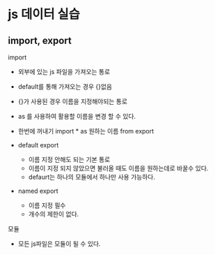 # js 데이터 실습

## import, export

import
- 외부에 있는 js 파일을 가져오는 통로
- default를 통해 가져오는 경우 {}없음
- {}가 사용된 경우 이름을 지정해야되는 통로
- as 를 사용하여 활용할 이름을 변경 할 수 있다.
- 한번에 꺼내기 import * as 원하는 이름 from 
export
- default export
  - 이름 지정 안해도 되는 기본 통로
  - 이름이 지정 되지 않았으면 불러올 때도 이름을 원하는데로 바꿀수 있다.
  - defaurt는 하나의 모듈에서 하나만 사용 가능하다.

- named export
  - 이름 지정 필수
  - 개수의 제한이 없다.

모듈
- 모든 js파일은 모듈이 될 수 있다.